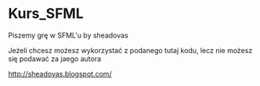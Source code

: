 Kurs_SFML
=========

Piszemy grę w SFML'u by sheadovas

Jeżeli chcesz możesz wykorzystać z podanego tutaj kodu, lecz nie możesz się podawać za jaego autora

http://sheadovas.blogspot.com/
